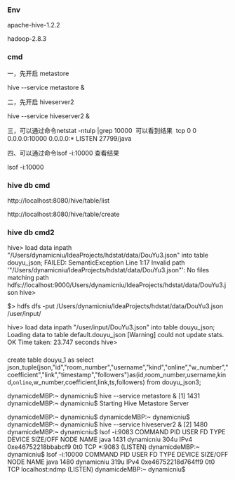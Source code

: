 ### Env

apache-hive-1.2.2

hadoop-2.8.3



### cmd

一，先开启 metastore

hive --service metastore &

二，先开启 hiveserver2

hive --service hiveserver2 &

三，可以通过命令netstat -ntulp |grep 10000 
可以看到结果 
tcp 0 0 0.0.0.0:10000 0.0.0.0:* LISTEN 27799/java

四、可以通过命令lsof -i:10000 查看结果

lsof -i:10000


### hive db cmd

http://localhost:8080/hive/table/list

http://localhost:8080/hive/table/create


### hive db cmd2

hive> load data inpath "/Users/dynamicniu/IdeaProjects/hdstat/data/DouYu3.json" into table douyu_json;
FAILED: SemanticException Line 1:17 Invalid path '"/Users/dynamicniu/IdeaProjects/hdstat/data/DouYu3.json"': No files matching path hdfs://localhost:9000/Users/dynamicniu/IdeaProjects/hdstat/data/DouYu3.json
hive> 


$> hdfs dfs -put /Users/dynamicniu/IdeaProjects/hdstat/data/DouYu3.json /user/input/


hive> load data inpath "/user/input/DouYu3.json" into table douyu_json;
Loading data to table default.douyu_json
[Warning] could not update stats.
OK
Time taken: 23.747 seconds
hive> 


###

create table douyu_1 as select json_tuple(json,"id","room_number","username","kind","online","w_number","coefficient","link","timestamp","followers")as(id,room_number,username,kind,`online`,w_number,coefficient,link,ts,followers) from douyu_json3;



dynamicdeMBP:~ dynamicniu$ hive --service metastore &
[1] 1431
dynamicdeMBP:~ dynamicniu$ Starting Hive Metastore Server

dynamicdeMBP:~ dynamicniu$ 
dynamicdeMBP:~ dynamicniu$ 
dynamicdeMBP:~ dynamicniu$ hive --service hiveserver2 &
[2] 1480
dynamicdeMBP:~ dynamicniu$ lsof -i:9083
COMMAND  PID       USER   FD   TYPE             DEVICE SIZE/OFF NODE NAME
java    1431 dynamicniu  304u  IPv4 0xe46752218bbabcf9      0t0  TCP *:9083 (LISTEN)
dynamicdeMBP:~ dynamicniu$ lsof -i:10000
COMMAND  PID       USER   FD   TYPE             DEVICE SIZE/OFF NODE NAME
java    1480 dynamicniu  319u  IPv4 0xe46752218d764ff9      0t0  TCP localhost:ndmp (LISTEN)
dynamicdeMBP:~ dynamicniu$ 
